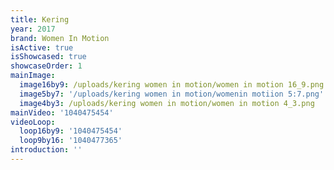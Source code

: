 ```yaml
---
title: Kering
year: 2017
brand: Women In Motion
isActive: true
isShowcased: true
showcaseOrder: 1
mainImage:
  image16by9: /uploads/kering women in motion/women in motion 16_9.png
  image5by7: '/uploads/kering women in motion/womenin motiion 5:7.png'
  image4by3: /uploads/kering women in motion/women in motion 4_3.png
mainVideo: '1040475454'
videoLoop:
  loop16by9: '1040475454'
  loop9by16: '1040477365'
introduction: ''
---
```



